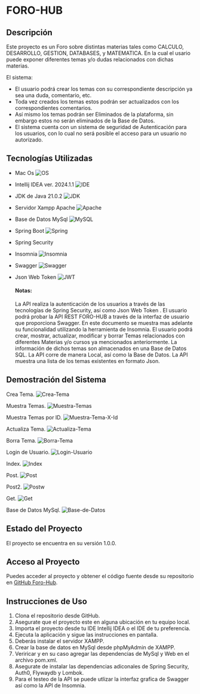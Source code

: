 # FORO-HUB

## Descripción

Este proyecto es un Foro sobre distintas materias tales como CALCULO, DESARROLLO, GESTION, DATABASES,
y MATEMATICA. En la cual el usario puede exponer diferentes temas y/o dudas relacionados con dichas materias.

El sistema:
- El usuario podrá crear los temas con su correspondiente descripción ya sea una duda, comentario, etc.
- Toda vez creados los temas estos podrán ser actualizados con los correspondientes comentarios.
- Así mismo los temas podrán ser Eliminados de la plataforma, sin embargo estos no serán eliminados de la Base de Datos.
- El sistema cuenta con un sistema de seguridad de Autenticación para los usuarios, con lo cual no será posible el acceso para un usuario no autorizado.

## Tecnologías Utilizadas

- Mac Os ![OS](https://img.shields.io/badge/mac%20os-000000?style=for-the-badge&logo=apple&logoColor=white)
- Intellij IDEA ver. 2024.1.1 ![IDE](https://img.shields.io/badge/IntelliJ_IDEA-000000.svg?style=for-the-badge&logo=intellij-idea&logoColor=white)
- JDK de Java 21.0.2 ![JDK](https://img.shields.io/badge/Java-ED8B00?style=for-the-badge&logo=openjdk&logoColor=white)
- Servidor Xampp Apache ![Apache](https://img.shields.io/badge/apache-%23D42029.svg?style=for-the-badge&logo=apache&logoColor=white)
- Base de Datos MySql ![MySQL](https://img.shields.io/badge/mysql-4479A1.svg?style=for-the-badge&logo=mysql&logoColor=white)
- Spring Boot ![Spring](https://img.shields.io/badge/spring-%236DB33F.svg?style=for-the-badge&logo=spring&logoColor=white)
- Spring Security
- Insomnia ![Insomnia](https://img.shields.io/badge/Insomnia-black?style=for-the-badge&logo=insomnia&logoColor=5849BE)
- Swagger ![Swagger](https://img.shields.io/badge/-Swagger-%23Clojure?style=for-the-badge&logo=swagger&logoColor=white)
- Json Web Token ![JWT](https://img.shields.io/badge/JWT-black?style=for-the-badge&logo=JSON%20web%20tokens)


    #### Notas:
    La API realiza la autenticación de los usuarios a través de las tecnologías de Spring Security, así como Json Web Token .
    El usuario podrá probar la API REST FORO-HUB a través de la interfaz de usuario que proporciona Swagger.
    En este documento se muestra mas adelante su funcionalidad utilizando la herramienta de Insomnia.
    El usuario podrá crear, mostrar, actualizar, modificar y borrar Temas relacionados con diferentes Materias y/o cursos ya mencionados anteriormente.
    La información de dichos temas son almacenados en una Base de Datos SQL.
    La API corre de manera Local, así como la Base de Datos.
    La API muestra una lista de los temas existentes en formato Json.
    



## Demostración del Sistema

Crea Tema.
![Crea-Tema](img/01-Insomnia_CreateTema.png)

Muestra Temas.
![Muestra-Temas](img/02-Insomnia_ReadTema.png)

Muestra Temas por ID.
![Muestra-Tema-X-Id](img/03-Insomnia_ReadTemaXid.png)

Actualiza Tema.
![Actualiza-Tema](img/04-Insomnia_UpdateTema.png)

Borra Tema.
![Borra-Tema](img/05-Insomnia_DeleteTema.png)

Login de Usuario.
![Login-Usuario](img/06-Insomnia_LoginTema.png)

Index.
![Index](img/07-swagger_Index.png)

Post.
![Post](img/08-swagger_Post.png)

Post2.
![Postw](img/09-swagger_Post2.png)

Get.
![Get](img/10-swagger_Get.png)

Base de Datos MySql.
![Base-de-Datos](img/11-Base_de_Datos.png)


## Estado del Proyecto

El proyecto se encuentra en su versión 1.0.0.

## Acceso al Proyecto

Puedes acceder al proyecto y obtener el código fuente desde su repositorio en [GitHub Foro-Hub](https://github.com/MAValerdi/Foro-Hub).

## Instrucciones de Uso

1. Clona el repositorio desde GitHub.
2. Asegurate que el proyecto este en alguna ubicación en tu equipo local.
3. Importa el proyecto desde tu IDE Intellij IDEA o el IDE de tu preferencia.
4. Ejecuta la aplicación y sigue las instrucciones en pantalla.
5. Deberás instalar el servidor XAMPP.
6. Crear la base de datos en MySql desde phpMyAdmin de XAMPP.
7. Veriricar y en su caso agregar las dependencias de MySql y Web en el archivo pom.xml.
8. Asegurate de instalar las dependencias adiconales de Spring Security, Auth0, Flywaydb y Lombok.
9. Para el testeo de la API se puede utlizar la interfaz grafica de Swagger así como la API de Insomnia. 

